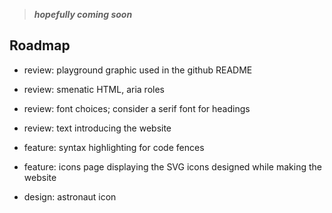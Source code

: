 > _**hopefully coming soon**_

## Roadmap

- review: playground graphic used in the github README

- review: smenatic HTML, aria roles

- review: font choices; consider a serif font for headings

- review: text introducing the website

- feature: syntax highlighting for code fences

- feature: icons page displaying the SVG icons designed while making the website

- design: astronaut icon

<!-- [![github.com/borntofrappe — Ready to launch](https://raw.githubusercontent.com/borntofrappe/borntofrappe/master/playground/borntofrappe.svg)](http://borntofrappe.netlify.app/) -->
